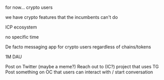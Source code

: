 for now... crypto users

we have crypto features that the incumbents can't do

ICP ecosystem

no specific time



De facto messaging app for crypto users regardless of chains/tokens

1M DAU




Post on Twitter (maybe a meme?)
Reach out to (IC?) project that uses TG
Post something on OC that users can interact with / start conversation